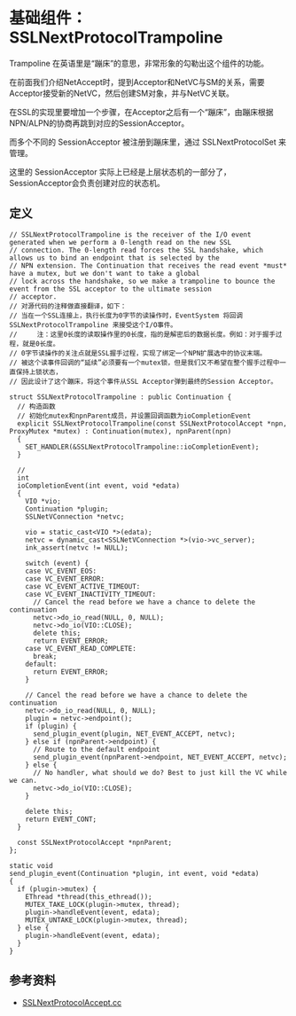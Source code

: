 # 基础组件：SSLNextProtocolTrampoline

Trampoline 在英语里是“蹦床”的意思，非常形象的勾勒出这个组件的功能。

在前面我们介绍NetAccept时，提到Acceptor和NetVC与SM的关系，需要Acceptor接受新的NetVC，然后创建SM对象，并与NetVC关联。

在SSL的实现里要增加一个步骤，在Acceptor之后有一个“蹦床”，由蹦床根据NPN/ALPN的协商再跳到对应的SessionAcceptor。

而多个不同的 SessionAcceptor 被注册到蹦床里，通过 SSLNextProtocolSet 来管理。

这里的 SessionAcceptor 实际上已经是上层状态机的一部分了，SessionAcceptor会负责创建对应的状态机。

## 定义

```
// SSLNextProtocolTrampoline is the receiver of the I/O event generated when we perform a 0-length read on the new SSL
// connection. The 0-length read forces the SSL handshake, which allows us to bind an endpoint that is selected by the
// NPN extension. The Continuation that receives the read event *must* have a mutex, but we don't want to take a global
// lock across the handshake, so we make a trampoline to bounce the event from the SSL acceptor to the ultimate session
// acceptor.
// 对源代码的注释做直接翻译，如下：
// 当在一个SSL连接上，执行长度为0字节的读操作时，EventSystem 将回调 SSLNextProtocolTrampoline 来接受这个I/O事件。
//     注：这里0长度的读取操作里的0长度，指的是解密后的数据长度。例如：对于握手过程，就是0长度。
// 0字节读操作的关注点就是SSL握手过程，实现了绑定一个NPN扩展选中的协议末端。
// 被这个读事件回调的“延续”必须要有一个mutex锁，但是我们又不希望在整个握手过程中一直保持上锁状态，
// 因此设计了这个蹦床，将这个事件从SSL Acceptor弹到最终的Session Acceptor。

struct SSLNextProtocolTrampoline : public Continuation {
  // 构造函数
  // 初始化mutex和npnParent成员，并设置回调函数为ioCompletionEvent
  explicit SSLNextProtocolTrampoline(const SSLNextProtocolAccept *npn, ProxyMutex *mutex) : Continuation(mutex), npnParent(npn)
  {
    SET_HANDLER(&SSLNextProtocolTrampoline::ioCompletionEvent);
  }

  // 
  int
  ioCompletionEvent(int event, void *edata)
  {
    VIO *vio;
    Continuation *plugin;
    SSLNetVConnection *netvc;

    vio = static_cast<VIO *>(edata);
    netvc = dynamic_cast<SSLNetVConnection *>(vio->vc_server);
    ink_assert(netvc != NULL);

    switch (event) {
    case VC_EVENT_EOS:
    case VC_EVENT_ERROR:
    case VC_EVENT_ACTIVE_TIMEOUT:
    case VC_EVENT_INACTIVITY_TIMEOUT:
      // Cancel the read before we have a chance to delete the continuation
      netvc->do_io_read(NULL, 0, NULL);
      netvc->do_io(VIO::CLOSE);
      delete this;
      return EVENT_ERROR;
    case VC_EVENT_READ_COMPLETE:
      break;
    default:
      return EVENT_ERROR;
    }

    // Cancel the read before we have a chance to delete the continuation
    netvc->do_io_read(NULL, 0, NULL);
    plugin = netvc->endpoint();
    if (plugin) {
      send_plugin_event(plugin, NET_EVENT_ACCEPT, netvc);
    } else if (npnParent->endpoint) {
      // Route to the default endpoint
      send_plugin_event(npnParent->endpoint, NET_EVENT_ACCEPT, netvc);
    } else {
      // No handler, what should we do? Best to just kill the VC while we can.
      netvc->do_io(VIO::CLOSE);
    }

    delete this;
    return EVENT_CONT;
  }

  const SSLNextProtocolAccept *npnParent;
};

static void
send_plugin_event(Continuation *plugin, int event, void *edata)
{
  if (plugin->mutex) {
    EThread *thread(this_ethread());
    MUTEX_TAKE_LOCK(plugin->mutex, thread);
    plugin->handleEvent(event, edata);
    MUTEX_UNTAKE_LOCK(plugin->mutex, thread);
  } else {
    plugin->handleEvent(event, edata);
  }
}
```

## 参考资料

- [SSLNextProtocolAccept.cc](http://github.com/apache/trafficserver/tree/master/iocore/net/SSLNextProtocolAccept.cc)
